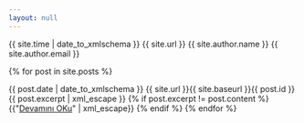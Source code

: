 ```yaml
---
layout: null
---
```


<?xml version="1.0" encoding="utf-8"?>
<feed xmlns="http://www.w3.org/2005/Atom">

 <title>{{ site.title }}</title>
 <link href="{{ site.url }}{{ site.baseurl }}/atom.xml" rel="self"/>
 <link href="{{ site.url }}{{ site.baseurl }}/"/>
 <updated>{{ site.time | date_to_xmlschema }}</updated>
 <id>{{ site.url }}</id>
 <author>
   <name>{{ site.author.name }}</name>
   <email>{{ site.author.email }}</email>
 </author>

 {% for post in site.posts %}
 <entry>
   <title>{{ post.title }}</title>
   <link href="{{ site.url }}{{ post.url }}"/>
   <updated>{{ post.date | date_to_xmlschema }}</updated>
   <id>{{ site.url }}{{ site.baseurl }}{{ post.id }}</id>
   <content type="html">
    {{ post.excerpt | xml_escape }}
    {% if post.excerpt != post.content %}
      {{"<a href=" | xml_escape}} {{site.url}}{{ post.url }} {{"/>Devamını OKu</a>" | xml_escape}}
    {% endif %}
  </content>
 </entry>
 {% endfor %}
</feed>